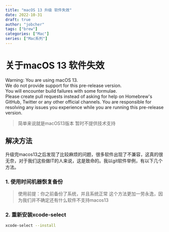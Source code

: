 ```yaml
---
title: "macOS 13 升级 软件失效"
date: 2022-10-31
draft: true
author: "jobcher"
tags: ["brew"]
categories: ["Mac"]
series: ["Mac系列"]
---
```


# 关于macOS 13 软件失效
Warning: You are using macOS 13.  
We do not provide support for this pre-release version.  
You will encounter build failures with some formulae.  
Please create pull requests instead of asking for help on Homebrew's GitHub,
Twitter or any other official channels. You are responsible for resolving
any issues you experience while you are running this
pre-release version.  
> 简单来说就是macOS13版本 暂时不提供技术支持

## 解决方法
升级完macos13之后发现了比较麻烦的问题，很多软件出现了不兼容，这真的很无奈，对于我们这些做IT的人来说，这是致命的。我以git软件举例，有以下几个方法。  
### 1. 使用时间机器恢复备份
>使用前提：你之前备份了系统，并且系统正常
这个方法更加一劳永逸，因为我们并不确定还有什么软件不支持macos13

### 2. 重新安装xcode-select
```sh
xcode-select --install
```